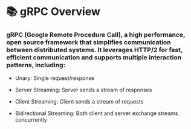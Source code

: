 # 📚 gRPC Overview

###  gRPC (Google Remote Procedure Call), a high performance, open source framework that simplifies communication between distributed systems. It leverages HTTP/2 for fast, efficient communication and supports multiple interaction patterns, including:

* Unary: Single request/response

* Server Streaming: Server sends a stream of responses

* Client Streaming: Client sends a stream of requests

* Bidirectional Streaming: Both client and server exchange streams concurrently